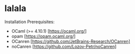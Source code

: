 # lalala

Installation Prerequisites:

* OCaml (>= 4.10.1) [https://ocaml.org/]
* opam [https://opam.ocaml.org/]
* OCanren [https://github.com/JetBrains-Research/OCanren]
* noCanren [https://github.com/Lozov-Petr/noCanren]